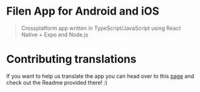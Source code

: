 # Filen App for Android and iOS
> Crossplatform app written in TypeScript/JavaScript using React Native + Expo and Node.js

# Contributing translations
If you want to help us translate the app you can head over to this [page](https://github.com/FilenCloudDienste/filen-mobile/tree/master/src/i18n) and check out the Readme provided there! :)
